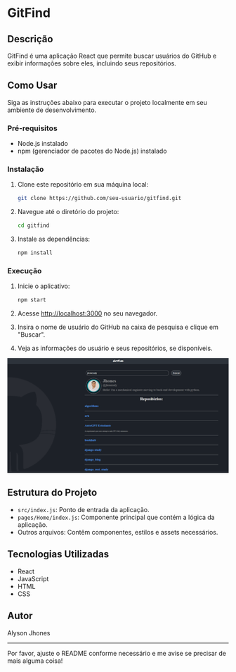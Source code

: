 # GitFind

## Descrição
GitFind é uma aplicação React que permite buscar usuários do GitHub e exibir informações sobre eles, incluindo seus repositórios.

## Como Usar
Siga as instruções abaixo para executar o projeto localmente em seu ambiente de desenvolvimento.

### Pré-requisitos
- Node.js instalado
- npm (gerenciador de pacotes do Node.js) instalado

### Instalação
1. Clone este repositório em sua máquina local:

   ```bash
   git clone https://github.com/seu-usuario/gitfind.git
   ```

2. Navegue até o diretório do projeto:

   ```bash
   cd gitfind
   ```

3. Instale as dependências:

   ```bash
   npm install
   ```

### Execução
1. Inicie o aplicativo:

   ```bash
   npm start
   ```

2. Acesse [http://localhost:3000](http://localhost:3000) no seu navegador.

3. Insira o nome de usuário do GitHub na caixa de pesquisa e clique em "Buscar".

4. Veja as informações do usuário e seus repositórios, se disponíveis.

![Exemplo](readme_img1.png)

## Estrutura do Projeto
- `src/index.js`: Ponto de entrada da aplicação.
- `pages/Home/index.js`: Componente principal que contém a lógica da aplicação.
- Outros arquivos: Contêm componentes, estilos e assets necessários.

## Tecnologias Utilizadas
- React
- JavaScript
- HTML
- CSS

## Autor
Alyson Jhones

---

Por favor, ajuste o README conforme necessário e me avise se precisar de mais alguma coisa!